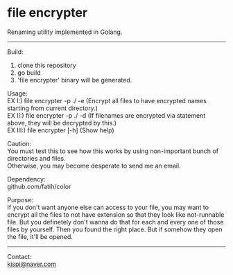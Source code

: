 # file encrypter
Renaming utility implemented in Golang.

***

Build:
1. clone this repository  
2. go build  
3. 'file encrypter' binary will be generated.  

Usage:  
EX I:) file encrypter -p ./ -e (Encrypt all files to have encrypted names starting from current directory.)  
EX II:) file encrypter -p ./ -d (If filenames are encrypted via statement above, they will be decrypted by this.)  
EX III:) file encrypter [-h] (Show help)  

Caution:  
You must test this to see how this works by using non-important bunch of directories and files.  
Otherwise, you may become desperate to send me an email.  

Dependency:  
github.com/fatih/color  

Purpose:  
If you don't want anyone else can access to your file, you may want to encrypt all the files to not have extension so that they look like not-runnable file. But you definetely don't wanna do that for each and every one of those files by yourself. Then you found the right place. But if somehow they open the file, it'll be opened.

***

Contact:  
kispi@naver.com
